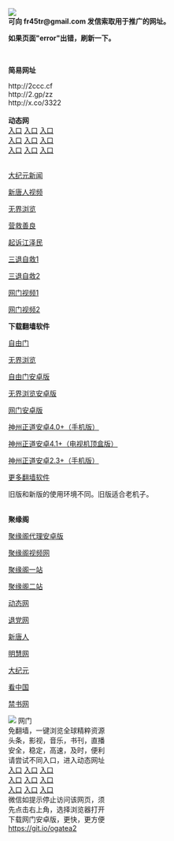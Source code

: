 <td align="center"><a target="_blank" href="https://raw.githubusercontent.com/szzd1/2/master/6.JPG"><img src="https://raw.githubusercontent.com/szzd1/2/master/6.JPG" style="max-width:100%;"></a></td><br>
<strong>可向 fr45tr@gmail.com 发信索取用于推广的网址。</strong>
<p><strong>如果页面"error"出错，刷新一下。</strong></p>
<br>
<p><strong>简易网址</strong></p>
http://2ccc.cf<br>
http://2.gp/zz<br>
http://x.co/3322<br>
<br>
<strong>动态网</strong>
<br>
      <a href="http://t.cn/R3kPQ6G" rel="nofollow">入口</a>
      <a href="http://219.85.104.79/1" rel="nofollow">入口</a>
      <a href="http://fjjgdksj.gcashj.ml/70cdtw" rel="nofollow">入口</a><br>
      <a href="http://fjjgdksj.gcashj.ml/70hdtw" rel="nofollow">入口</a>
      <a href="http://fjjgdksj.gcashj.ml/70ip03dw" rel="nofollow">入口</a>
      <a href="http://fjjgdksj.gcashj.ml/70fdtw" rel="nofollow">入口</a><br>
      <a href="http://fjjgdksj.gcashj.ml/70sdtw" rel="nofollow">入口</a>
      <a href="http://fjjgdksj.gcashj.ml/70ip04dw" rel="nofollow">入口</a>
      <a href="http://fjjgdksj.gcashj.ml/70hdtw" rel="nofollow">入口</a><br>

<br>
<p><a href="http://t.cn/R3kPQoX" rel="nofollow">大纪元新闻</a></p>
<p><a href="http://t.cn/R3kPQp6" rel="nofollow">新唐人视频</a></p>
<p><a href="http://t.cn/R3kPQl0" rel="nofollow">无界浏览</a></p>
<p><a href="http://fjjgdksj.gcashj.ml/70gqg" rel="nofollow">营救善良</a></p>
<p><a href="http://fjjgdksj.gcashj.ml/70gsj" rel="nofollow">起诉江泽民</a></p>
<p><a href="http://t.cn/R3kPQMu">三退自救1</a></p>
<p><a href="http://fjjgdksj.gcashj.ml/70gst" rel="nofollow">三退自救2</a></p>
<p><a href="http://t.cn/R3kPQcJ" rel="nofollow">网门视频1</a></p>
<p><a href="http://xtknti.zygukcu.cf" rel="nofollow">网门视频2</a></p>
<p><strong>下载翻墙软件</strong></p>


<p><a href="https://git.io/fgp" rel="nofollow">自由门</a></p>
<p><a href="https://git.io/vEJlj rel="nofollow">无界浏览</a></p>
<p><a href="https://git.io/fgma" rel="nofollow">自由门安卓版</a></p>
<p><a href="https://s3.amazonaws.com/693/um.apk" rel="nofollow">无界浏览安卓版</a></p>
<p><a href="https://git.io/ogatea2">网门安卓版</a></p>
<p><a href="https://git.io/vQjqe" rel="nofollow">神州正道安卓4.0+（手机版）</a></p>
<p><a href="https://git.io/vAonz" rel="nofollow">神州正道安卓4.1+（电视机顶盒版）</a></p>
<p><a href="https://git.io/vA5GO" rel="nofollow">神州正道安卓2.3+（手机版）</a></p>
<p><a href="https://github.com/bannedbook/fanqiang/wiki">更多翻墙软件</a></p>
旧版和新版的使用环境不同。旧版适合老机子。<br>


<br>
<p><strong>聚缘阁</strong></p>
<p><a href="https://github.com/hao369/a/raw/master/j8.apk">聚缘阁代理安卓版</a></p>
<p><a href="https://jygbbs-1.herokuapp.com/" rel="nofollow">聚缘阁视频网</a></p>
<p><a href="http://hj.521f.cf/ij/" rel="nofollow">聚缘阁一站</a></p>
<p><a href="http://s3.zaas.cf" rel="nofollow">聚缘阁二站</a></p>
<p><a href="http://hj.521f.cf/by/?3654" rel="nofollow">动态网</a></p>
<p><a href="http://hj.521f.cf/by/?id=8" rel="nofollow">退党网</a></p>
<p><a href="http://hj.521f.cf/by/?id=5" rel="nofollow">新唐人</a></p>
<p><a href="http://hj.521f.cf/by/?id=3" rel="nofollow">明慧网</a></p>
<p><a href="http://hj.521f.cf/by/?id=7" rel="nofollow">大纪元</a></p>
<p><a href="http://hj.521f.cf/by/?id=11" rel="nofollow">看中国</a></p>
<p><a href="http://hj.521f.cf/by/?id=16" rel="nofollow">禁书网</a></p>
<td align="center"><a target="_blank" href="https://cloud.githubusercontent.com/assets/11880933/13434984/f430fae2-e012-11e5-814f-c2df1e82b247.jpg"><img src="https://cloud.githubusercontent.com/assets/11880933/13434984/f430fae2-e012-11e5-814f-c2df1e82b247.jpg" style="max-width:100%;"></a></td>
  </tr>
  <tr>
    <td align="center">网门<br>
      免翻墙，一键浏览全球精粹资源<br>
      头条，影视，音乐，书刊，直播<br>
      安全，稳定，高速，及时，便利<br>
    </td>
  </tr><tr>
    <td align="center">请尝试不同入口，进入动态网址<br>      
      <a href="https://s3.us-east-2.amazonaws.com/ogateh/show.htm?from=852" rel="nofollow">入口</a>
      <a href="https://s3.eu-west-2.amazonaws.com/ogatel/show.htm?from=852" rel="nofollow">入口</a>
      <a href="https://s3.amazonaws.com/ogate/show.htm?from=852" rel="nofollow">入口</a><br>
      <a href="https://s3.ap-northeast-2.amazonaws.com/ogates/show.htm?from=852" rel="nofollow">入口</a>
      <a href="https://s3.eu-central-1.amazonaws.com/ogatef/show.htm?from=852" rel="nofollow">入口</a>
      <a href="https://s3.ap-south-1.amazonaws.com/ogatem/show.htm?from=852" rel="nofollow">入口</a><br>
      <a href="https://s3-us-west-1.amazonaws.com/ogaten/show.htm?from=852" rel="nofollow">入口</a>
      <a href="https://s3.ca-central-1.amazonaws.com/ogatec/show.htm?from=852" rel="nofollow">入口</a>
      <a href="https://s3-ap-northeast-1.amazonaws.com/ogatet/show.htm?from=852" rel="nofollow">入口</a><br>
      微信如提示停止访问该网页，须<br>
      先点击右上角，选择浏览器打开<br>
    </td>
  </tr>
  <tr>
    <td align="center">
      下载网门安卓版，更快，更方便<br><a href="https://raw.githubusercontent.com/oGate2/up/master/oGate.apk" rel="nofollow">https://git.io/ogatea2</a><br>
